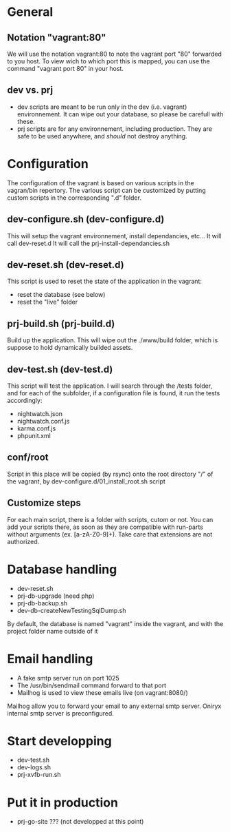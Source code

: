 # General

## Notation "vagrant:80"
We will use the notation vagrant:80 to note the vagrant port "80" forwarded to you host. To view
wich to which port this is mapped, you can use the command "vagrant port 80" in your host.

## dev vs. prj
- dev scripts are meant to be run only in the dev (i.e. vagrant) environnement. It can wipe out your database, so please be carefull with these.
- prj scripts are for any environnement, including production. They are safe to be used anywhere, and *should* not destroy anything.

# Configuration
The configuration of the vagrant is based on various scripts in the vagran/bin repertory. 
The various script can be customized by putting custom scripts in the corresponding ".d" folder.

## dev-configure.sh (dev-configure.d)
This will setup the vagrant environnement, install dependancies, etc...
It will call dev-reset.d
It will call the prj-install-dependancies.sh

## dev-reset.sh (dev-reset.d)
This script is used to reset the state of the application in the vagrant:
- reset the database (see below)
- reset the "live" folder

## prj-build.sh (prj-build.d)
Build up the application.
This will wipe out the ./www/build folder, which is suppose to hold dynamically builded assets.

## dev-test.sh (dev-test.d)
This script will test the application. I will search through the /tests folder, and for each of the subfolder, if a configuration file is found, it run the tests accordingly:
- nightwatch.json
- nightwatch.conf.js
- karma.conf.js
- phpunit.xml

## conf/root
Script in this place will be copied (by rsync) onto the root directory "/" of the vagrant, by dev-configure.d/01_install_root.sh script

## Customize steps
For each main script, there is a folder with scripts, cutom or not. You can add your scripts there, as soon as they are compatible with run-parts without arguments (ex. [a-zA-Z0-9]+). Take care that extensions are not authorized.

# Database handling
- dev-reset.sh
- prj-db-upgrade (need php)
- prj-db-backup.sh
- dev-db-createNewTestingSqlDump.sh

By default, the database is named "vagrant" inside the vagrant, and with the project folder name outside of it

# Email handling
- A fake smtp server run on port 1025
- The /usr/bin/sendmail command forward to that port
- Mailhog is used to view these emails live (on vagrant:8080/)

Mailhog allow you to forward your email to any external smtp server. Oniryx internal smtp server is preconfigured.

# Start developping
- dev-test.sh
- dev-logs.sh
- prj-xvfb-run.sh

# Put it in production
- prj-go-site ??? (not developped at this point)
